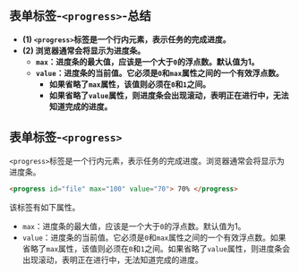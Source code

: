 ## 表单标签-`<progress>`-总结

- **(1) `<progress>`标签是一个行内元素，表示任务的完成进度。**
- **(2) 浏览器通常会将显示为进度条。**
  - **`max`：进度条的最大值，应该是一个大于`0`的浮点数。默认值为1。**
  - **`value`：进度条的当前值。它必须是`0`和`max`属性之间的一个有效浮点数。**
    - **如果省略了`max`属性，该值则必须在`0`和`1`之间。**
    - **如果省略了`value`属性，则进度条会出现滚动，表明正在进行中，无法知道完成的进度。**

## 表单标签-`<progress>`

`<progress>`标签是一个行内元素，表示任务的完成进度。浏览器通常会将显示为进度条。

```html
<progress id="file" max="100" value="70"> 70% </progress>
```

该标签有如下属性。

- `max`：进度条的最大值，应该是一个大于`0`的浮点数。默认值为1。
- `value`：进度条的当前值。它必须是`0`和`max`属性之间的一个有效浮点数。如果省略了`max`属性，该值则必须在`0`和`1`之间。如果省略了`value`属性，则进度条会出现滚动，表明正在进行中，无法知道完成的进度。
